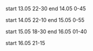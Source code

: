 start 13.05 22-30
end 14.05 0-45

start 14.05 22-10
end 15.05 0-55

start 15.05 18-30
end 16.05 01-40

start 16.05 21-15